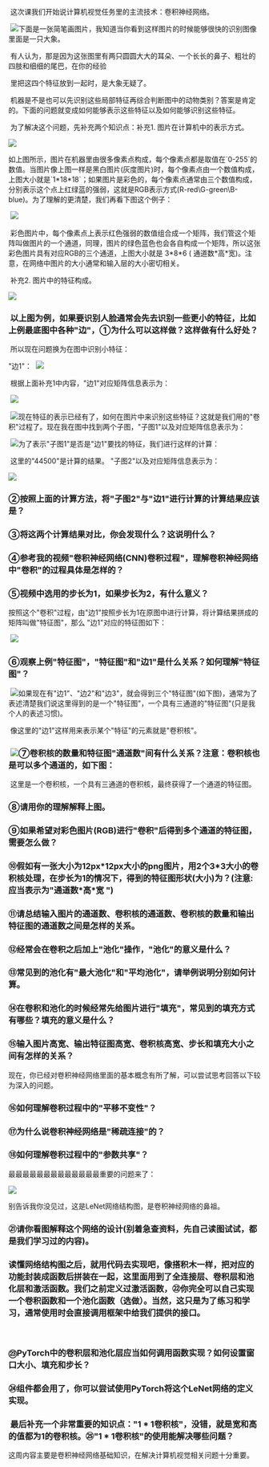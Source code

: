 
 这次课我们开始说计算机视觉任务⾥的主流技术：卷积神经⽹络。


 ![](res/begin_home_work/week3/image1.png)下⾯是⼀张简笔画图⽚，我知道当你看到这样图⽚的时候能够很快的识别图像⾥⾯是⼀只⼤象。

  

 有⼈认为，那是因为这张图⾥有两只圆圆⼤⼤的⽿朵、⼀个⻓⻓的⿐⼦、粗壮的四肢和细细的尾巴，在你的经验

  

 ⾥把这四个特征放到⼀起时，是⼤象⽆疑了。

  

 机器是不是也可以先识别这些局部特征再综合判断图中的动物类别？答案是肯定的。下⾯的问题就变成如何能够表示这些特征以及如何能够识别这些特征。

  

 为了解决这个问题，先补充两个知识点：补充1. 图⽚在计算机中的表示⽅式。

  

![](res/begin_home_work/week3/image2.png)

  

如上图所示，图⽚在机器⾥由很多像素点构成，每个像素点都是取值在\`0-255\`的数值。当图⽚像上图⼀样是⿊⽩图⽚(灰度图⽚)时，每个像素点由⼀个数值构成，上图⼤⼩就是\`1\*18\*18\`；如果图⽚是彩⾊的，每个像素点通常由三个数值构成，分别表示这个点上红绿蓝的强弱，这就是RGB表示⽅式(R-red\\G-green\\B-blue)。为了理解的更清楚，我们再看下图这个例⼦：

  

 ![](res/begin_home_work/week3/image3.png)

  

 彩⾊图⽚中，每个像素点上表示红⾊强弱的数值组合成⼀个矩阵，我们管这个矩阵叫做图⽚的⼀个通道，同理，图⽚的绿⾊蓝⾊也会各⾃构成⼀个矩阵，所以这张彩⾊图⽚具有对应RGB的三个通道，上图⼤⼩就是 3\*8\*6 ( 通道数\*⾼\*宽)。注意，在⽹络中图⽚的⼤⼩通常和输⼊层的⼤⼩密切相关。


 补充2. 图⽚中的特征构成。

  

![](res/begin_home_work/week3/image4.jpeg)

  

###  以上图为例，如果要识别⼈脸通常会先去识别⼀些更⼩的特征，⽐如上例最底图中各种\"边\"，①为什么可以这样做？这样做有什么好处？

  

 所以现在问题换为在图中识别⼩特征：
  
"边1"：
 ![](res/begin_home_work/week3/image5.png)


 根据上⾯补充1中内容，"边1"对应矩阵信息表示为：


 ![](res/begin_home_work/week3/image6.png)

 ![](res/begin_home_work/week3/image7.png)现在特征的表示已经有了，如何在图⽚中来识别这些特征？这就是我们⽤的\"卷积\"过程了。现在我在图中找到两个⼦图，\"⼦图1\"以及对应矩阵信息表示为：

 ![](res/begin_home_work/week3/image8.png)为了表示\"⼦图1\"是否是\"边1\"要找的特征，我们进⾏这样的计算：

  

 这⾥的"44500"是计算的结果。 "⼦图2"以及对应矩阵信息表示为：


![](res/begin_home_work/week3/image9.png)
  

### ②按照上⾯的计算⽅法，将\"⼦图2\"与\"边1\"进⾏计算的计算结果应该是？

  

### ③将这两个计算结果对⽐，你会发现什么？这说明什么？

  

### ④参考我的视频\"卷积神经⽹络(CNN)卷积过程\"，理解卷积神经⽹络中\"卷积\"的过程具体是怎样的？

  

### ⑤视频中选⽤的步⻓为1，如果步⻓为2，有什么意义？

  

按照这个\"卷积\"过程，由\"边1\"按照步⻓为1在原图中进⾏计算，将计算结果拼成的矩阵叫做\"特征图\"，那么
\"边1\"对应的特征图如下：

  

 ![](res/begin_home_work/week3/image10.png)

  

### ⑥观察上例\"特征图\"，\"特征图\"和\"边1\"是什么关系？如何理解\"特征图\"？

  

 ![](res/begin_home_work/week3/image11.png)如果现在有\"边1\"、\"边2\"和\"边3\"，就会得到三个\"特征图\"(如下图)，通常为了表述清楚我们说这⾥得到的是⼀个\"特征图\"，⼀个具有三通道的\"特征图\"(只是我个⼈的表述习惯)。

  

 像这⾥的\"边1\"这样⽤来表示某个\"特征\"的元素就是\"卷积核\"。

  

###  ![](res/begin_home_work/week3/image12.png)⑦卷积核的数量和特征图\"通道数\"间有什么关系？注意：卷积核也是可以多个通道的，如下图：

  

 这⾥是⼀个卷积核，⼀个具有三通道的卷积核，最终获得了⼀个通道的特征图。

  

### ⑧请⽤你的理解解释上图。

  

### ⑨如果希望对彩⾊图⽚(RGB)进⾏\"卷积\"后得到多个通道的特征图，需要怎么做？

  

### ⑩假如有⼀张⼤⼩为12px\*12px⼤⼩的png图⽚，⽤2个3\*3⼤⼩的卷积核处理，在步⻓为1的情况下，得到的特征图形状(⼤⼩)为？(注意:应当表示为\"通道数\*⾼\*宽 \")

  

### ⑪请总结输⼊图⽚的通道数、卷积核的通道数、卷积核的数量和输出特征图的通道数之间是怎样的关系。

  

### ⑫经常会在卷积之后加上\"池化\"操作，\"池化\"的意义是什么？

  

### ⑬常⻅到的池化有\"最⼤池化\"和\"平均池化\"，请举例说明分别如何计算。

  

### ⑭在卷积和池化的时候经常先给图⽚进⾏\"填充\"，常⻅到的填充⽅式有哪些？填充的意义是什么？

  

### ⑮输⼊图⽚⾼宽、输出特征图⾼宽、卷积核⾼宽、步⻓和填充⼤⼩之间有怎样的关系？

  
现在，你已经对卷积神经⽹络⾥⾯的基本概念有所了解，可以尝试思考回答以下较为深⼊的问题。

  

### ⑯如何理解卷积过程中的\"平移不变性\"？

  

### ⑰为什么说卷积神经⽹络是\"稀疏连接\"的？

  

### ⑱如何理解卷积过程中的\"参数共享\"？

  
最最最最最最最最最最最最最重要的问题来了：

  

![](res/begin_home_work/week3/image13.png)

  

别告诉我你没⻅过，这是LeNet⽹络结构图，是卷积神经⽹络的⿐祖。

  

### ㉑请你看图解释这个⽹络的设计(别着急查资料，先⾃⼰读图试试，都是我们学习过的内容)。

  

### 读懂⽹络结构图之后，就⽤代码去实现吧，像搭积⽊⼀样，把对应的功能封装成函数后拼装在⼀起，这⾥⾯⽤到了全连接层、卷积层和池化层和激活函数。我们之前定义过激活函数，㉒你完全可以⾃⼰实现⼀个卷积函数和⼀个池化函数（选做）。当然，这只是为了练习和学习，通常使⽤时会直接调⽤框架中给我们提供的接⼝。
 
### ㉓PyTorch中的卷积层和池化层应当如何调⽤函数实现？如何设置窗⼝⼤⼩、填充和步⻓？


### ㉔组件都会⽤了，你可以尝试使⽤PyTorch将这个LeNet⽹络的定义实现。

  

###  最后补充⼀个⾮常重要的知识点：\"1 \* 1卷积核\"，没错，就是宽和⾼的值都为1的卷积核。㉕\"1 \* 1卷积核\"的使⽤能解决哪些问题？

  

这周内容主要是卷积神经⽹络基础知识，在解决计算机视觉相关问题⼗分重要。

  
